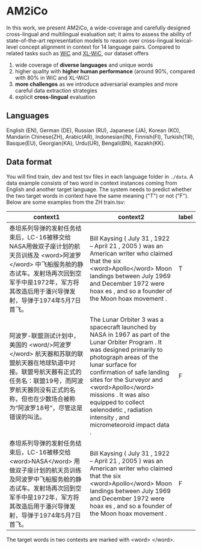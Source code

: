 # AM2iCo 

In this work, we present AM2iCo, a wide-coverage and carefully designed cross-lingual and multilingual evaluation set; it aims to assess the ability of state-of-the-art representation models to reason over cross-lingual lexical-level concept alignment in context for 14 language pairs. Compared to related tasks such as [WiC](https://pilehvar.github.io/wic/) and [XL-WiC](https://pilehvar.github.io/xlwic/), our dataset offers

1. wide coverage of **diverse languages** and unique words
2. higher quality with **higher human performance** (around 90\%, compared with 80\% in WiC and XL-WiC)
3. **more challenges** as we introduce adversarial examples and more careful data extraction strategies
4. explicit **cross-lingual** evaluation

## Languages

English (EN), German (DE), Russian (RU), Japanese (JA), Korean (KO), Mandarin Chinese(ZH), Arabic(AR), Indonesian(IN), Finnish(FI), Turkish(TR), Basque(EU), Georgian(KA), Urdu(UR), Bengali(BN), Kazakh(KK).

## Data format
You will find train, dev and test tsv files in each language folder in `./data`. A data example consists of two word in context instances coming from English and another target language. The system needs to predict whether the two target words in context have the same meaning ("T") or not ("F"). Below are some examples from the ZH train.tsv:

| context1 | context2 | label  |
|---|---|---|
| 泰坦系列导弹的发射任务结束后，LC-16被移交给NASA用做双子座计划的航天员训练及  \<word\>阿波罗\</word\> 中飞船服务舱的静态试车。发射场再次回到空军手中是1972年，军方将其改造后用于潘兴导弹发射，导弹于1974年5月7日首飞。|  Bill Kaysing ( July 31 , 1922 – April 21 , 2005 ) was an American writer who claimed that the six  \<word\>Apollo\</word\> Moon landings between July 1969 and December 1972 were hoax es , and so a founder of the Moon hoax movement .   |     T
| 阿波罗-联盟测试计划中，美国的  \<word/\>阿波罗\</word\> 航天器和苏联的联盟航天器在地球轨道中对接。联盟号航天器有正式的任务名：联盟19号，而阿波罗航天器则没有正式的名称，但也在少数场合被称为“阿波罗18号”，尽管这是错误的叫法。  |  The Lunar Orbiter 3 was a spacecraft launched by NASA in 1967 as part of the Lunar Orbiter Program . It was designed primarily to photograph areas of the lunar surface for confirmation of safe landing sites for the Surveyor and  \<word\>Apollo\</word\> missions . It was also equipped to collect selenodetic , radiation intensity , and micrometeoroid impact data . | F  |
|泰坦系列导弹的发射任务结束后，LC-16被移交给  \<word\>NASA\</word\> 用做双子座计划的航天员训练及阿波罗中飞船服务舱的静态试车。发射场再次回到空军手中是1972年，军方将其改造后用于潘兴导弹发射，导弹于1974年5月7日首飞。|  Bill Kaysing ( July 31 , 1922 – April 21 , 2005 ) was an American writer who claimed that the six  \<word\>Apollo\</word\> Moon landings between July 1969 and December 1972 were hoax es , and so a founder of the Moon hoax movement .   |     F|


The target words in two contexts are marked with \<word\> \</word\>. 

